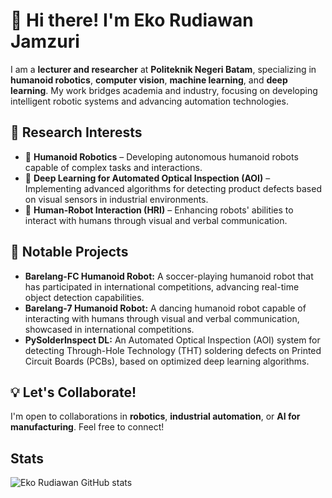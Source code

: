 # 👋 Hi there! I'm Eko Rudiawan Jamzuri

I am a **lecturer and researcher** at **Politeknik Negeri Batam**, specializing in **humanoid robotics**, **computer vision**, **machine learning**, and **deep learning**. My work bridges academia and industry, focusing on developing intelligent robotic systems and advancing automation technologies.

## 🔬 Research Interests
- 🤖 **Humanoid Robotics** – Developing autonomous humanoid robots capable of complex tasks and interactions.
- 🧠 **Deep Learning for Automated Optical Inspection (AOI)** – Implementing advanced algorithms for detecting product defects based on visual sensors in industrial environments.
- 🎯 **Human-Robot Interaction (HRI)** – Enhancing robots' abilities to interact with humans through visual and verbal communication.

## 🚀 Notable Projects
- **Barelang-FC Humanoid Robot:** A soccer-playing humanoid robot that has participated in international competitions, advancing real-time object detection capabilities.
- **Barelang-7 Humanoid Robot:** A dancing humanoid robot capable of interacting with humans through visual and verbal communication, showcased in international competitions.
- **PySolderInspect DL:** An Automated Optical Inspection (AOI) system for detecting Through-Hole Technology (THT) soldering defects on Printed Circuit Boards (PCBs), based on optimized deep learning algorithms.

## 💡 Let's Collaborate!
I'm open to collaborations in **robotics**, **industrial automation**, or **AI for manufacturing**. Feel free to connect!

## Stats

![Eko Rudiawan GitHub stats](https://github-readme-stats.vercel.app/api?username=ekorudiawan&hide=contribs,prs)


